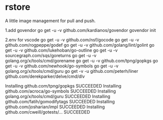 # rstore

A little image management for pull and push.

1.add govendor
go get -u -v github.com/kardianos/govendor
govendor init

2.env for vscode
go get -u -v github.com/nsf/gocode
go get -u -v github.com/rogpeppe/godef
go get -u -v github.com/golang/lint/golint
go get -u -v github.com/lukehoban/go-outline
go get -u -v sourcegraph.com/sqs/goreturns
go get -u -v golang.org/x/tools/cmd/gorename
go get -u -v github.com/tpng/gopkgs
go get -u -v github.com/newhook/go-symbols
go get -u -v golang.org/x/tools/cmd/guru
go get -v -u github.com/peterh/liner github.com/derekparker/delve/cmd/dlv

Installing github.com/tpng/gopkgs SUCCEEDED
Installing github.com/acroca/go-symbols SUCCEEDED
Installing golang.org/x/tools/cmd/guru SUCCEEDED
Installing github.com/fatih/gomodifytags SUCCEEDED
Installing github.com/josharian/impl SUCCEEDED
Installing github.com/cweill/gotests/... SUCCEEDED